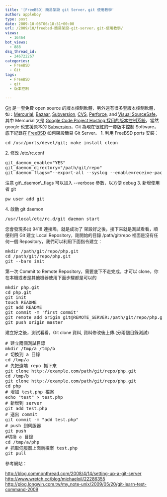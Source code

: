 ```yaml
---
title: '[FreeBSD] 簡易架設 git Server，git 使用教學'
author: appleboy
type: post
date: 2009-10-05T06:18:51+00:00
url: /2009/10/freebsd-簡易架設-git-server，git-使用教學/
views:
  - 16464
bot_views:
  - 888
dsq_thread_id:
  - 246722267
categories:
  - FreeBSD
  - Git
tags:
  - FreeBSD
  - git
  - 版本控制

---
```

[Git][1] 是一套免費 open source 的版本控制軟體，另外還有很多套版本控制軟體，如：[Mercurial][2], [Bazaar][3], [Subversion][4], [CVS][5], [Perforce][6], and [Visual SourceSafe][7]，其中 Mercurial 又是 [Google Code Project Hosting 採用的版本控制系統][8]，當然 google 也支援原本的 [Subversion][4]，Git 為現在很紅的一套版本控制 Software，底下紀錄在 [FreeBSD][9] 如何架設簡易 Git Server。 1. 利用 FreeBSD ports 安裝： 

<pre class="brush: bash; title: ; notranslate" title="">cd /usr/ports/devel/git; make install clean</pre> 2. 修改 /etc/rc.conf 

<pre class="brush: bash; title: ; notranslate" title="">git_daemon_enable="YES"
git_daemon_directory="/path/git/repo"
git_daemon_flags="--export-all --syslog --enable=receive-pack --listen=192.168.1.1"</pre> 注意 git\_daemon\_flags 可以加入 --verbose 參數，以方便 debug 3. 新增使用者 git 

<pre class="brush: bash; title: ; notranslate" title="">pw user add git</pre> 4. 啟動 git daemon 

<pre class="brush: bash; title: ; notranslate" title="">/usr/local/etc/rc.d/git_daemon start</pre> 您會發現多出 9418 連接埠，就是成功了 

<!--more--> 架設好之後，接下來就是測試看看，順便利用 Git 建立 Local Repository，剛開始的目錄 /path/git/repo 裡面是沒有任何一個 Repository，我們可以利用下面指令建立： 

<pre class="brush: bash; title: ; notranslate" title="">mkdir /path/git/repo/php.git
cd /path/git/repo/php.git
git --bare init</pre> 第一次 Commit to Remote Repository，需要底下不走完成，才可以 clone，你在本機或者是其他機器使用下面步驟都是可以的 

<pre class="brush: bash; title: ; notranslate" title="">mkdir php.git
cd php.git
git init
touch README
git add README
git commit -m 'first commit'
git remote add origin git@REMOTE_SERVER:/path/git/repo/php.git
git push origin master</pre> 建立好之後，測試看看，Git clone 資料, 資料修改後上傳.(分兩個目錄測試) 

<pre class="brush: bash; title: ; notranslate" title=""># 建立兩個測試目錄
mkdir /tmp/a /tmp/b
# 切換到 a 目錄
cd /tmp/a
# 先把遠端 repo 抓下來
git clone http://example.com/path/git/repo/php.git
cd /tmp/b
git clone http://example.com/path/git/repo/php.git
cd php
# 增加 test.php 檔案
echo "test" > test.php
# 新增到 server
git add test.php
# 送出 commit 
git commit -m "add test.php"
# push 到伺服器
git push 
#切換 a 目錄
cd /tmp/a/php
# 抓取伺服器上面新檔案 test.php
git pull </pre> 參考網站： 

<http://blog.commonthread.com/2008/4/14/setting-up-a-git-server> <http://www.wretch.cc/blog/michaeloil/22286355> <http://plog.longwin.com.tw/my_note-unix/2009/05/20/git-learn-test-command-2009>

 [1]: http://git-scm.com/
 [2]: http://mercurial.selenic.com/wiki/
 [3]: http://bazaar-vcs.org/
 [4]: http://subversion.tigris.org/
 [5]: http://www.nongnu.org/cvs/
 [6]: http://www.perforce.com/
 [7]: http://msdn.microsoft.com/en-us/vstudio/aa718670.aspx
 [8]: http://googlecode.blogspot.com/2009/04/mercurial-support-for-project-hosting.html
 [9]: http://www.freebsd.org/